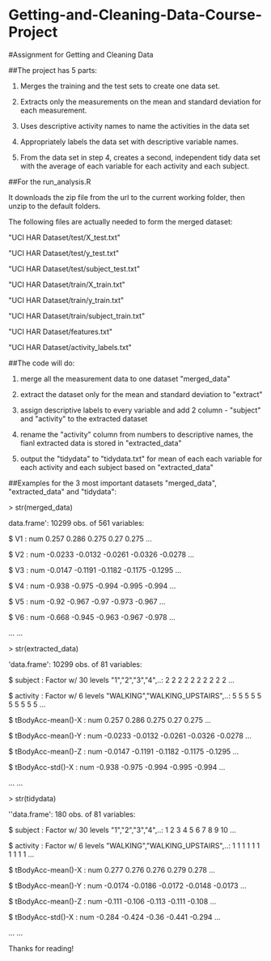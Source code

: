 # Getting-and-Cleaning-Data-Course-Project

#Assignment for Getting and Cleaning Data

##The project has 5 parts: 

1. Merges the training and the test sets to create one data set.

2. Extracts only the measurements on the mean and standard deviation for each measurement.

3. Uses descriptive activity names to name the activities in the data set

4. Appropriately labels the data set with descriptive variable names.

5. From the data set in step 4, creates a second, independent tidy data set with the average of 
   each variable for each activity and each subject.


##For the run_analysis.R

It downloads the zip file from the url to the current working folder, then unzip to the default folders.

The following files are actually needed to form the merged dataset:

"UCI HAR Dataset/test/X_test.txt"

"UCI HAR Dataset/test/y_test.txt"

"UCI HAR Dataset/test/subject_test.txt"

"UCI HAR Dataset/train/X_train.txt"

"UCI HAR Dataset/train/y_train.txt"

"UCI HAR Dataset/train/subject_train.txt"

"UCI HAR Dataset/features.txt"

"UCI HAR Dataset/activity_labels.txt"


##The code will do:

1. merge all the measurement data to one dataset "merged_data"

2. extract the dataset only for the mean and standard deviation to "extract"
 
3. assign descriptive labels to every variable and add 2 column - "subject" and "activity" to the extracted dataset

4. rename the "activity" column from numbers to descriptive names, the fianl extracted data is stored in "extracted_data"

5. output the "tidydata" to "tidydata.txt" for mean of each each variable for each activity and each subject based on "extracted_data" 


##Examples for the 3 most important datasets "merged_data", "extracted_data" and "tidydata":

\> str(merged_data)

data.frame':	10299 obs. of  561 variables:

 $ V1  : num  0.257 0.286 0.275 0.27 0.275 ...
 
 $ V2  : num  -0.0233 -0.0132 -0.0261 -0.0326 -0.0278 ...
 
 $ V3  : num  -0.0147 -0.1191 -0.1182 -0.1175 -0.1295 ...
 
 $ V4  : num  -0.938 -0.975 -0.994 -0.995 -0.994 ...
 
 $ V5  : num  -0.92 -0.967 -0.97 -0.973 -0.967 ...
 
 $ V6  : num  -0.668 -0.945 -0.963 -0.967 -0.978 ...

... ...
 

\> str(extracted_data)

'data.frame':	10299 obs. of  81 variables:

 $ subject                        : Factor w/ 30 levels "1","2","3","4",..: 2 2 2 2 2 2 2 2 2 2 ...

 $ activity                       : Factor w/ 6 levels "WALKING","WALKING_UPSTAIRS",..: 5 5 5 5 5 5 5 5 5 5 ...

 $ tBodyAcc-mean()-X              : num  0.257 0.286 0.275 0.27 0.275 ...

 $ tBodyAcc-mean()-Y              : num  -0.0233 -0.0132 -0.0261 -0.0326 -0.0278 ...

 $ tBodyAcc-mean()-Z              : num  -0.0147 -0.1191 -0.1182 -0.1175 -0.1295 ...

 $ tBodyAcc-std()-X               : num  -0.938 -0.975 -0.994 -0.995 -0.994 ...

... ...
 
\> str(tidydata)

''data.frame':	180 obs. of  81 variables:

 $ subject                        : Factor w/ 30 levels "1","2","3","4",..: 1 2 3 4 5 6 7 8 9 10 ...
 
 $ activity                       : Factor w/ 6 levels "WALKING","WALKING_UPSTAIRS",..: 1 1 1 1 1 1 1 1 1 1 ...
 
 $ tBodyAcc-mean()-X              : num  0.277 0.276 0.276 0.279 0.278 ...
 
 $ tBodyAcc-mean()-Y              : num  -0.0174 -0.0186 -0.0172 -0.0148 -0.0173 ...
 
 $ tBodyAcc-mean()-Z              : num  -0.111 -0.106 -0.113 -0.111 -0.108 ...
 
 $ tBodyAcc-std()-X               : num  -0.284 -0.424 -0.36 -0.441 -0.294 ...

... ...

Thanks for reading!






